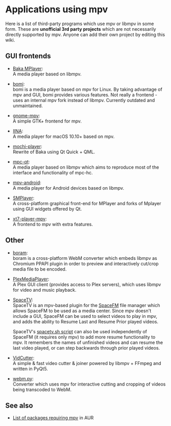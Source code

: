 # Applications using mpv

Here is a list of third-party programs which use mpv or libmpv in some form. These are **unofficial 3rd party projects** which are not necessarily directly supported by mpv. Anyone can add their own project by editing this wiki.

## GUI frontends

* [Baka MPlayer](https://github.com/u8sand/Baka-MPlayer):  
  A media player based on libmpv.

* [bomi](http://bomi-player.github.io):  
  bomi is a media player based on mpv for Linux. By taking advantage of mpv and GUI, bomi provides various features. Not really a frontend - uses an internal mpv fork instead of libmpv. Currently outdated and unmaintained.

* [gnome-mpv](https://github.com/gnome-mpv/gnome-mpv):  
  A simple GTK+ frontend for mpv.

* [IINA](https://lhc70000.github.io/iina/):  
  A media player for macOS 10.10+ based on mpv.

* [mochi-player](https://mochi-player.github.io/):  
  Rewrite of Baka using Qt Quick + QML.

* [mpc-qt](https://github.com/cmdrkotori/mpc-qt):  
  A media player based on libmpv which aims to reproduce most of the interface and functionality of mpc-hc.

* [mpv-android](https://github.com/mpv-android/mpv-android):  
  A media player for Android devices based on libmpv.

* [SMPlayer](http://smplayer.sourceforge.net/):  
  A cross-platform graphical front-end for MPlayer and forks of Mplayer using GUI widgets offered by Qt.

* [xt7-player-mpv](https://github.com/kokoko3k/xt7-player-mpv):  
  A frontend to mpv with extra features.

## Other

* [boram](https://github.com/Kagami/boram):  
  boram is a cross-platform WebM converter which embeds libmpv as Chromium PPAPI plugin in order to preview and interactively cut/crop media file to be encoded.

* [PlexMediaPlayer](https://github.com/plexinc/plex-media-player):  
  A Plex GUI client (provides access to Plex servers), which uses libmpv for video and music playback.

* [SpaceTV](https://github.com/IgnorantGuru/spacefm-plugins/wiki#wiki-ig-spacetv):  
  SpaceTV is an mpv-based plugin for the [SpaceFM](http://ignorantguru.github.io/spacefm/) file manager which allows SpaceFM to be used as a media center.  Since mpv doesn't include a GUI, SpaceFM can be used to select videos to play in mpv, and adds the ability to Resume Last and Resume Prior played videos.

  SpaceTV's [spacetv.sh script](https://raw.github.com/IgnorantGuru/spacefm-plugins/master/ig-spacetv/src/cstm_325c1cf6/spacetv.sh) can also be used independently of SpaceFM (it requires only mpv) to add more resume functionality to mpv.  It remembers the names of unfinished videos and can resume the last video played, or can step backwards through prior played videos.

* [VidCutter](https://github.com/ozmartian/vidcutter):  
  A simple & fast video cutter & joiner powered by libmpv + FFmpeg and written in PyQt5.

* [webm.py](https://github.com/Kagami/webm.py):  
  Converter which uses mpv for interactive cutting and cropping of videos being transcoded to WebM.

## See also

* [List of packages requiring mpv](https://aur.archlinux.org/packages/mpv-full/) in AUR